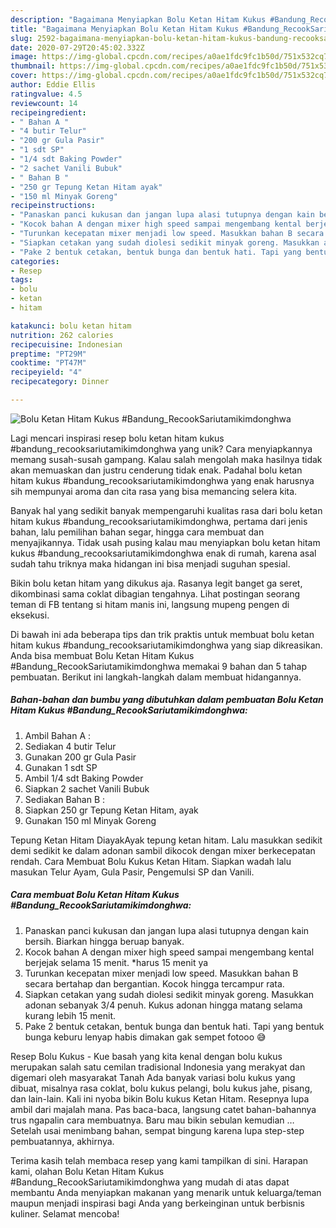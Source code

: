 ```yaml
---
description: "Bagaimana Menyiapkan Bolu Ketan Hitam Kukus #Bandung_RecookSariutamikimdonghwa, Sempurna"
title: "Bagaimana Menyiapkan Bolu Ketan Hitam Kukus #Bandung_RecookSariutamikimdonghwa, Sempurna"
slug: 2592-bagaimana-menyiapkan-bolu-ketan-hitam-kukus-bandung-recooksariutamikimdonghwa-sempurna
date: 2020-07-29T20:45:02.332Z
image: https://img-global.cpcdn.com/recipes/a0ae1fdc9fc1b50d/751x532cq70/bolu-ketan-hitam-kukus-bandung_recooksariutamikimdonghwa-foto-resep-utama.jpg
thumbnail: https://img-global.cpcdn.com/recipes/a0ae1fdc9fc1b50d/751x532cq70/bolu-ketan-hitam-kukus-bandung_recooksariutamikimdonghwa-foto-resep-utama.jpg
cover: https://img-global.cpcdn.com/recipes/a0ae1fdc9fc1b50d/751x532cq70/bolu-ketan-hitam-kukus-bandung_recooksariutamikimdonghwa-foto-resep-utama.jpg
author: Eddie Ellis
ratingvalue: 4.5
reviewcount: 14
recipeingredient:
- " Bahan A "
- "4 butir Telur"
- "200 gr Gula Pasir"
- "1 sdt SP"
- "1/4 sdt Baking Powder"
- "2 sachet Vanili Bubuk"
- " Bahan B "
- "250 gr Tepung Ketan Hitam ayak"
- "150 ml Minyak Goreng"
recipeinstructions:
- "Panaskan panci kukusan dan jangan lupa alasi tutupnya dengan kain bersih. Biarkan hingga beruap banyak."
- "Kocok bahan A dengan mixer high speed sampai mengembang kental berjejak selama 15 menit. *harus 15 menit ya"
- "Turunkan kecepatan mixer menjadi low speed. Masukkan bahan B secara bertahap dan bergantian. Kocok hingga tercampur rata."
- "Siapkan cetakan yang sudah diolesi sedikit minyak goreng. Masukkan adonan sebanyak 3/4 penuh. Kukus adonan hingga matang selama kurang lebih 15 menit."
- "Pake 2 bentuk cetakan, bentuk bunga dan bentuk hati. Tapi yang bentuk bunga keburu lenyap habis dimakan gak sempet fotooo 😅"
categories:
- Resep
tags:
- bolu
- ketan
- hitam

katakunci: bolu ketan hitam 
nutrition: 262 calories
recipecuisine: Indonesian
preptime: "PT29M"
cooktime: "PT47M"
recipeyield: "4"
recipecategory: Dinner

---
```



![Bolu Ketan Hitam Kukus #Bandung_RecookSariutamikimdonghwa](https://img-global.cpcdn.com/recipes/a0ae1fdc9fc1b50d/751x532cq70/bolu-ketan-hitam-kukus-bandung_recooksariutamikimdonghwa-foto-resep-utama.jpg)

Lagi mencari inspirasi resep bolu ketan hitam kukus #bandung_recooksariutamikimdonghwa yang unik? Cara menyiapkannya memang susah-susah gampang. Kalau salah mengolah maka hasilnya tidak akan memuaskan dan justru cenderung tidak enak. Padahal bolu ketan hitam kukus #bandung_recooksariutamikimdonghwa yang enak harusnya sih mempunyai aroma dan cita rasa yang bisa memancing selera kita.

Banyak hal yang sedikit banyak mempengaruhi kualitas rasa dari bolu ketan hitam kukus #bandung_recooksariutamikimdonghwa, pertama dari jenis bahan, lalu pemilihan bahan segar, hingga cara membuat dan menyajikannya. Tidak usah pusing kalau mau menyiapkan bolu ketan hitam kukus #bandung_recooksariutamikimdonghwa enak di rumah, karena asal sudah tahu triknya maka hidangan ini bisa menjadi suguhan spesial.

Bikin bolu ketan hitam yang dikukus aja. Rasanya legit banget ga seret, dikombinasi sama coklat dibagian tengahnya. Lihat postingan seorang teman di FB tentang si hitam manis ini, langsung mupeng pengen di eksekusi.


Di bawah ini ada beberapa tips dan trik praktis untuk membuat bolu ketan hitam kukus #bandung_recooksariutamikimdonghwa yang siap dikreasikan. Anda bisa membuat Bolu Ketan Hitam Kukus #Bandung_RecookSariutamikimdonghwa memakai 9 bahan dan 5 tahap pembuatan. Berikut ini langkah-langkah dalam membuat hidangannya.

<!--inarticleads1-->

##### Bahan-bahan dan bumbu yang dibutuhkan dalam pembuatan Bolu Ketan Hitam Kukus #Bandung_RecookSariutamikimdonghwa:

1. Ambil  Bahan A :
1. Sediakan 4 butir Telur
1. Gunakan 200 gr Gula Pasir
1. Gunakan 1 sdt SP
1. Ambil 1/4 sdt Baking Powder
1. Siapkan 2 sachet Vanili Bubuk
1. Sediakan  Bahan B :
1. Siapkan 250 gr Tepung Ketan Hitam, ayak
1. Gunakan 150 ml Minyak Goreng


Tepung Ketan Hitam DiayakAyak tepung ketan hitam. Lalu masukkan sedikit demi sedikit ke dalam adonan sambil dikocok dengan mixer berkecepatan rendah. Cara Membuat Bolu Kukus Ketan Hitam. Siapkan wadah lalu masukan Telur Ayam, Gula Pasir, Pengemulsi SP dan Vanili. 

<!--inarticleads2-->

##### Cara membuat Bolu Ketan Hitam Kukus #Bandung_RecookSariutamikimdonghwa:

1. Panaskan panci kukusan dan jangan lupa alasi tutupnya dengan kain bersih. Biarkan hingga beruap banyak.
1. Kocok bahan A dengan mixer high speed sampai mengembang kental berjejak selama 15 menit. *harus 15 menit ya
1. Turunkan kecepatan mixer menjadi low speed. Masukkan bahan B secara bertahap dan bergantian. Kocok hingga tercampur rata.
1. Siapkan cetakan yang sudah diolesi sedikit minyak goreng. Masukkan adonan sebanyak 3/4 penuh. Kukus adonan hingga matang selama kurang lebih 15 menit.
1. Pake 2 bentuk cetakan, bentuk bunga dan bentuk hati. Tapi yang bentuk bunga keburu lenyap habis dimakan gak sempet fotooo 😅


Resep Bolu Kukus - Kue basah yang kita kenal dengan bolu kukus merupakan salah satu cemilan tradisional Indonesia yang merakyat dan digemari oleh masyarakat Tanah Ada banyak variasi bolu kukus yang dibuat, misalnya rasa coklat, bolu kukus pelangi, bolu kukus jahe, pisang, dan lain-lain. Kali ini nyoba bikin Bolu kukus Ketan Hitam. Resepnya lupa ambil dari majalah mana. Pas baca-baca, langsung catet bahan-bahannya trus ngapalin cara membuatnya. Baru mau bikin sebulan kemudian … Setelah usai menimbang bahan, sempat bingung karena lupa step-step pembuatannya, akhirnya. 

Terima kasih telah membaca resep yang kami tampilkan di sini. Harapan kami, olahan Bolu Ketan Hitam Kukus #Bandung_RecookSariutamikimdonghwa yang mudah di atas dapat membantu Anda menyiapkan makanan yang menarik untuk keluarga/teman maupun menjadi inspirasi bagi Anda yang berkeinginan untuk berbisnis kuliner. Selamat mencoba!
